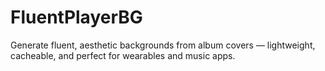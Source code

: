 # FluentPlayerBG
Generate fluent, aesthetic backgrounds from album covers — lightweight, cacheable, and perfect for wearables and music apps.
